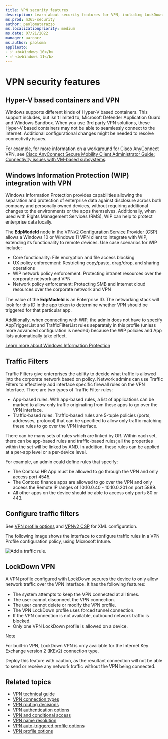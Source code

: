 ```yaml
---
title: VPN security features
description: Learn about security features for VPN, including LockDown VPN, Windows Information Protection integration with VPN, and traffic filters.
ms.prod: m365-security
author: paolomatarazzo
ms.localizationpriority: medium
ms.date: 07/21/2022
manager: aaroncz
ms.author: paoloma
appliesto:
- ✅ <b>Windows 10</b>
- ✅ <b>Windows 11</b>
---
```


# VPN security features

## Hyper-V based containers and VPN

Windows supports different kinds of Hyper-V based containers. This support includes, but isn't limited to, Microsoft Defender Application Guard and Windows Sandbox. When you use 3rd party VPN solutions, these Hyper-V based containers may not be able to seamlessly connect to the internet. Additional configurational changes might be needed to resolve connectivity issues.

For example, for more information on a workaround for Cisco AnyConnect VPN, see [Cisco AnyConnect Secure Mobility Client Administrator Guide: Connectivity issues with VM-based subsystems](https://www.cisco.com/c/en/us/td/docs/security/vpn_client/anyconnect/anyconnect410/administration/guide/b-anyconnect-admin-guide-4-10/troubleshoot-anyconnect.html#Cisco_Task_in_List_GUI.dita_3a9a8101-f034-4e9b-b24a-486ee47b5e9f).

## Windows Information Protection (WIP) integration with VPN

Windows Information Protection provides capabilities allowing the separation and protection of enterprise data against disclosure across both company and personally owned devices, without requiring additional changes to the environments or the apps themselves. Additionally, when used with Rights Management Services (RMS), WIP can help to protect enterprise data locally.

The **EdpModeId** node in the [VPNv2 Configuration Service Provider (CSP)](/windows/client-management/mdm/vpnv2-csp) allows a Windows 10 or Windows 11 VPN client to integrate with WIP, extending its functionality to remote devices. Use case scenarios for WIP include:

- Core functionality: File encryption and file access blocking
- UX policy enforcement: Restricting copy/paste, drag/drop, and sharing operations
- WIP network policy enforcement: Protecting intranet resources over the corporate network and VPN
- Network policy enforcement: Protecting SMB and Internet cloud resources over the corporate network and VPN

The value of the **EdpModeId** is an Enterprise ID. The networking stack will look for this ID in the app token to determine whether VPN should be triggered for that particular app.

Additionally, when connecting with WIP, the admin does not have to specify AppTriggerList and TrafficFilterList rules separately in this profile (unless more advanced configuration is needed) because the WIP policies and App lists automatically take effect.

[Learn more about Windows Information Protection](/windows/threat-protection/windows-information-protection/protect-enterprise-data-using-wip)


## Traffic Filters

Traffic Filters give enterprises the ability to decide what traffic is allowed into the corporate network based on policy. Network admins can use Traffic Filters to effectively add interface specific firewall rules on the VPN Interface. There are two types of Traffic Filter rules:

- App-based rules. With app-based rules, a list of applications can be marked to allow only traffic originating from these apps to go over the VPN interface.
- Traffic-based rules. Traffic-based rules are 5-tuple policies (ports, addresses, protocol) that can be specified to allow only traffic matching these rules to go over the VPN interface.

There can be many sets of rules which are linked by OR. Within each set, there can be app-based rules and traffic-based rules; all the properties within the set will be linked by AND. In addition, these rules can be applied at a per-app level or a per-device level.

For example, an admin could define rules that specify:

- The Contoso HR App must be allowed to go through the VPN and only access port 4545.
- The Contoso finance apps are allowed to go over the VPN and only access the Remote IP ranges of 10.10.0.40 - 10.10.0.201 on port 5889.
- All other apps on the device should be able to access only ports 80 or 443.

## Configure traffic filters

See [VPN profile options](vpn-profile-options.md) and [VPNv2 CSP](/windows/client-management/mdm/vpnv2-csp) for XML configuration.

The following image shows the interface to configure traffic rules in a VPN Profile configuration policy, using Microsoft Intune.

![Add a traffic rule.](images/vpn-traffic-rules.png)


## LockDown VPN

A VPN profile configured with LockDown secures the device to only allow network traffic over the VPN interface. It has the following features:

- The system attempts to keep the VPN connected at all times.
- The user cannot disconnect the VPN connection.
- The user cannot delete or modify the VPN profile.
- The VPN LockDown profile uses forced tunnel connection.
- If the VPN connection is not available, outbound network traffic is blocked.
- Only one VPN LockDown profile is allowed on a device.

> [!NOTE]
> For built-in VPN, LockDown VPN is only available for the Internet Key Exchange version 2 (IKEv2) connection type.

Deploy this feature with caution, as the resultant connection will not be able to send or receive any network traffic without the VPN being connected.


## Related topics

- [VPN technical guide](vpn-guide.md)
- [VPN connection types](vpn-connection-type.md)
- [VPN routing decisions](vpn-routing.md)
- [VPN authentication options](vpn-authentication.md)
- [VPN and conditional access](vpn-conditional-access.md)
- [VPN name resolution](vpn-name-resolution.md)
- [VPN auto-triggered profile options](vpn-auto-trigger-profile.md)
- [VPN profile options](vpn-profile-options.md)
